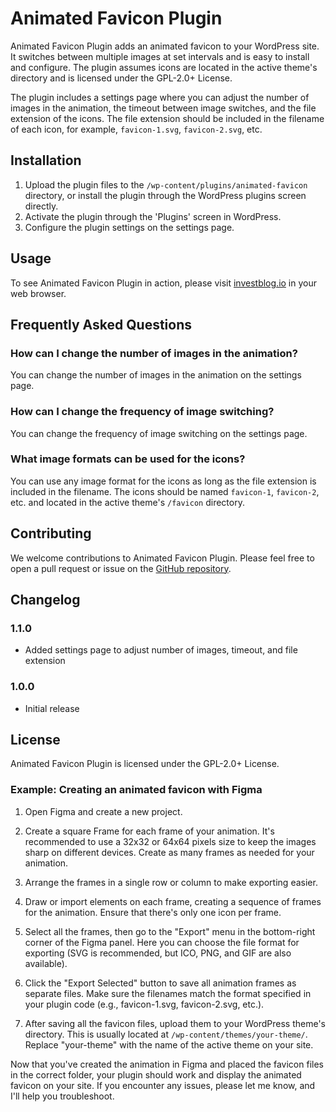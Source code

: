 # Animated Favicon Plugin

Animated Favicon Plugin adds an animated favicon to your WordPress site. It switches between multiple images at set intervals and is easy to install and configure. The plugin assumes icons are located in the active theme's directory and is licensed under the GPL-2.0+ License.

The plugin includes a settings page where you can adjust the number of images in the animation, the timeout between image switches, and the file extension of the icons. The file extension should be included in the filename of each icon, for example, `favicon-1.svg`, `favicon-2.svg`, etc.

## Installation

1. Upload the plugin files to the `/wp-content/plugins/animated-favicon` directory, or install the plugin through the WordPress plugins screen directly.
2. Activate the plugin through the 'Plugins' screen in WordPress.
3. Configure the plugin settings on the settings page.

## Usage

To see Animated Favicon Plugin in action, please visit [investblog.io](https://investblog.io) in your web browser.

## Frequently Asked Questions

### How can I change the number of images in the animation?

You can change the number of images in the animation on the settings page.

### How can I change the frequency of image switching?

You can change the frequency of image switching on the settings page.

### What image formats can be used for the icons?

You can use any image format for the icons as long as the file extension is included in the filename. The icons should be named `favicon-1`, `favicon-2`, etc. and located in the active theme's `/favicon` directory.

## Contributing

We welcome contributions to Animated Favicon Plugin. Please feel free to open a pull request or issue on the [GitHub repository](https://github.com/investblog/animated-favicon).

## Changelog

### 1.1.0
- Added settings page to adjust number of images, timeout, and file extension

### 1.0.0
- Initial release

## License

Animated Favicon Plugin is licensed under the GPL-2.0+ License.

### Example: Creating an animated favicon with Figma

1. Open Figma and create a new project.

2. Create a square Frame for each frame of your animation. It's recommended to use a 32x32 or 64x64 pixels size to keep the images sharp on different devices. Create as many frames as needed for your animation.

3. Arrange the frames in a single row or column to make exporting easier.

4. Draw or import elements on each frame, creating a sequence of frames for the animation. Ensure that there's only one icon per frame.

5. Select all the frames, then go to the "Export" menu in the bottom-right corner of the Figma panel. Here you can choose the file format for exporting (SVG is recommended, but ICO, PNG, and GIF are also available).

6. Click the "Export Selected" button to save all animation frames as separate files. Make sure the filenames match the format specified in your plugin code (e.g., favicon-1.svg, favicon-2.svg, etc.).

7. After saving all the favicon files, upload them to your WordPress theme's directory. This is usually located at `/wp-content/themes/your-theme/`. Replace "your-theme" with the name of the active theme on your site.

Now that you've created the animation in Figma and placed the favicon files in the correct folder, your plugin should work and display the animated favicon on your site. If you encounter any issues, please let me know, and I'll help you troubleshoot.
